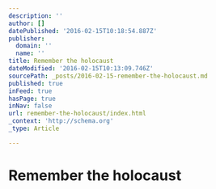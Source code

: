 ```yaml
---
description: ''
author: []
datePublished: '2016-02-15T10:18:54.887Z'
publisher:
  domain: ''
  name: ''
title: Remember the holocaust
dateModified: '2016-02-15T10:13:09.746Z'
sourcePath: _posts/2016-02-15-remember-the-holocaust.md
published: true
inFeed: true
hasPage: true
inNav: false
url: remember-the-holocaust/index.html
_context: 'http://schema.org'
_type: Article

---
```

# Remember the holocaust